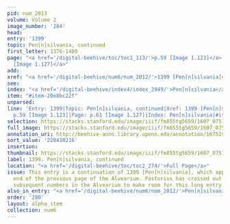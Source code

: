 ```yaml
---
pid: num_2013
volume: Volume 2
image_number: '284'
head:
entry: '1399'
topic: Pen[n]silvania, continued
first_letter: 1376-1400
page: "<a href='/digital-beehive/toc/toc1_113/'>p.59 [Image 1.123]</a>|<a href='/digital-beehive/toc/toc1_117/'>p.61
  [Image 1.127]</a>"
add:
xref: "<a href='/digital-beehive/num6/num_2012/'>1399 [Pen[n]silvania]</a>"
see:
index: "<a href='/digital-beehive/index4/index_2949/'>Pen[n]silvania</a>"
item: "#item-20e8bc22f"
unparsed:
line: 'Entry: 1399|Topic: Pen[n]silvania, continued|Xref: 1399 [Pen[n]silvania]|Page:
  p.59 [Image 1.123]|Page: p.61 [Image 1.127]|Index: Pen[n]silvania|#item-20e8bc22f'
selection: https://stacks.stanford.edu/image/iiif/fm855tg5659/1607_0751/844,216,2899,1119/full/0/default.jpg
full_image: https://stacks.stanford.edu/image/iiif/fm855tg5659/1607_0751/full/full/0/default.jpg
annotation_uri: http://beehive-anno.library.upenn.edu/annotation/1675194699499
sort_value: '228410216'
insertion:
thumbnail: https://stacks.stanford.edu/image/iiif/fm855tg5659/1607_0751/844,216,600,180/250,/0/default.jpg
label: 1399. Pen[n]silvania, continued
location: "<a href='/digital-beehive/toc/toc2_274/'>Full Page</a>"
issue: This entry is a continuation of 1399 [Pen[n]silvania], which appears at the
  end of the previous page of the Alvearium. Pastorius has crossed out (canceled)
  subsequent numbers in the Alvearium to make room for this long entry.
also_in_entry: "<a href='/digital-beehive/num6/num_2012/'>Pen[n]silvania</a>"
order: '280'
layout: alpha_item
collection: num6
---
```

